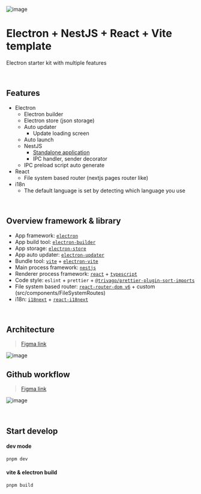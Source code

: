 ![image](https://github.com/2skydev/electron-nestjs-react-vite-template/assets/43225384/431d3d65-8292-4189-977a-f13bb3dedd5e)

# Electron + NestJS + React + Vite template

Electron starter kit with multiple features

<br/>

## Features

- Electron
  - Electron builder
  - Electron store (json storage)
  - Auto updater
    - Update loading screen
  - Auto launch
  - NestJS
    - [Standalone application](https://docs.nestjs.com/standalone-applications)
    - IPC handler, sender decorator
  - IPC preload script auto generate
- React
  - File system based router (nextjs pages router like)
- i18n
  - The default language is set by detecting which language you use

<br/>

## Overview framework & library

- App framework: [`electron`](https://www.electronjs.org/)
- App build tool: [`electron-builder`](https://www.electron.build/)
- App storage: [`electron-store`](https://github.com/sindresorhus/electron-store)
- App auto updater: [`electron-updater`](https://www.electron.build/auto-update)
- Bundle tool: [`vite`](https://vitejs.dev/) + [`electron-vite`](https://electron-vite.org/)
- Main process framework: [`nestjs`](https://nestjs.com/)
- Renderer process framework: [`react`](https://react.dev/) + [`typescript`](https://www.typescriptlang.org/)
- Code style: `eslint` + `prettier` + [`@trivago/prettier-plugin-sort-imports`](https://github.com/trivago/prettier-plugin-sort-imports)
- File system based router: [`react-router-dom v6`](https://reactrouter.com/docs/en/v6) + custom (src/components/FileSystemRoutes)
- i18n: [`i18next`](https://www.i18next.com/) + [`react-i18next`](https://react.i18next.com/)

<br/>

## Architecture

> [Figma link](https://www.figma.com/board/BGt9EJBWBnjcPCvKgEeES3/electron-nestjs-react-vite-template?node-id=304-58&t=NB3gHvd2vgOlaHfb-1)

![image](https://github.com/2skydev/electron-nestjs-react-vite-template/assets/43225384/ac40caf1-9840-480f-8352-be3e573226f0)

## Github workflow

> [Figma link](https://www.figma.com/file/qJrFt4YVAZX5UdbeKLx6xA/LADA?type=whiteboard&t=oozV2tgJvZuRd6S4-1)

![image](https://github.com/2skydev/electron-nestjs-react-vite-template/assets/43225384/aa9301fe-a6d9-4075-b5bc-4126dbc03e1a)

<br/>

## Start develop

#### dev mode

```bash
pnpm dev
```

#### vite & electron build

```bash
pnpm build
```

